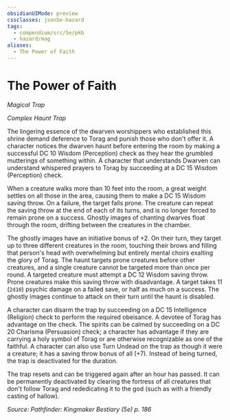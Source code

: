 ```yaml
---
obsidianUIMode: preview
cssclasses: json5e-hazard
tags:
  - compendium/src/5e/pkb
  - hazard/mag
aliases:
  - The Power of Faith
---
```

# The Power of Faith
*Magical Trap*  

*Complex Haunt Trap*

The lingering essence of the dwarven worshippers who established this shrine demand deference to Torag and punish those who don't offer it. A character notices the dwarven haunt before entering the room by making a successful DC 10 Wisdom (Perception) check as they hear the grumbled mutterings of something within. A character that understands Dwarven can understand whispered prayers to Torag by succeeding at a DC 15 Wisdom (Perception) check.

When a creature walks more than 10 feet into the room, a great weight settles on all those in the area, causing them to make a DC 15 Wisdom saving throw. On a failure, the target falls prone. The creature can repeat the saving throw at the end of each of its turns, and is no longer forced to remain prone on a success. Ghostly images of chanting dwarves float through the room, drifting between the creatures in the chamber.

The ghostly images have an initiative bonus of +2. On their turn, they target up to three different creatures in the room, touching their brows and filling that person's head with overwhelming but entirely mental choirs exalting the glory of Torag. The haunt targets prone creatures before other creatures, and a single creature cannot be targeted more than once per round. A targeted creature must attempt a DC 12 Wisdom saving throw. Prone creatures make this saving throw with disadvantage. A target takes 11 (`2d10`) psychic damage on a failed save, or half as much on a success. The ghostly images continue to attack on their turn until the haunt is disabled.

A character can disarm the trap by succeeding on a DC 15 Intelligence (Religion) check to perform the required obeisance. A devotee of Torag has advantage on the check. The spirits can be calmed by succeeding on a DC 20 Charisma (Persuasion) check; a character has advantage if they are carrying a holy symbol of Torag or are otherwise recognizable as one of the faithful. A character can also use Turn Undead on the trap as though it were a creature; it has a saving throw bonus of all (+7). Instead of being turned, the trap is deactivated for the duration.

The trap resets and can be triggered again after an hour has passed. It can be permanently deactivated by clearing the fortress of all creatures that don't follow Torag and rededicating it to the god (such as with a friendly casting of hallow).

*Source: Pathfinder: Kingmaker Bestiary (5e) p. 186*